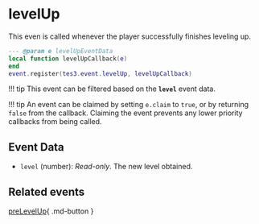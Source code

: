 # levelUp
<div class="search_terms" style="display: none">levelup</div>

<!---
	This file is autogenerated. Do not edit this file manually. Your changes will be ignored.
	More information: https://github.com/MWSE/MWSE/tree/master/docs
-->

This even is called whenever the player successfully finishes leveling up.

```lua
--- @param e levelUpEventData
local function levelUpCallback(e)
end
event.register(tes3.event.levelUp, levelUpCallback)
```

!!! tip
	This event can be filtered based on the **`level`** event data.

!!! tip
	An event can be claimed by setting `e.claim` to `true`, or by returning `false` from the callback. Claiming the event prevents any lower priority callbacks from being called.

## Event Data

* `level` (number): *Read-only*. The new level obtained.


## Related events

[preLevelUp](../preLevelUp/){ .md-button }


